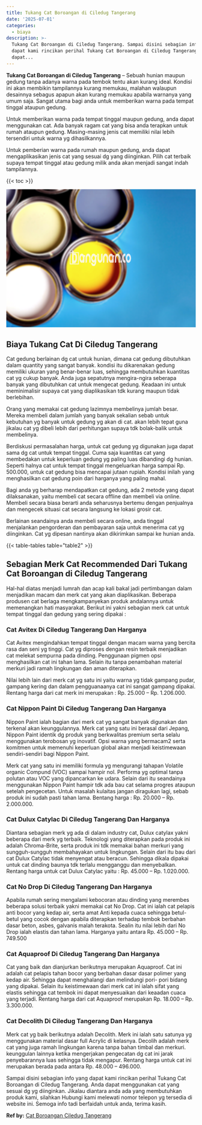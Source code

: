 ```yaml
---
title: Tukang Cat Boroangan di Ciledug Tangerang
date: '2025-07-01'
categories:
  - biaya
description: >-
  Tukang Cat Boroangan di Ciledug Tangerang. Sampai disini sebagian info yang
  dapat kami rincikan perihal Tukang Cat Boroangan di Ciledug Tangerang. Anda
  dapat...
---
```


**Tukang Cat Boroangan di Ciledug Tangerang** – Sebuah hunian maupun gedung tanpa adanya warna pada tembok tentu akan kurang ideal. Kondisi ini akan membikin tampilannya kurang memukau, malahan walaupun desainnya sebagus apapun akan kurang memukau apabila warnanya yang umum saja. Sangat utama bagi anda untuk memberikan warna pada tempat tinggal ataupun gedung.

Untuk memberikan warna pada tempat tinggal maupun gedung, anda dapat menggunakan cat. Ada banyak ragam cat yang bisa anda terapkan untuk rumah ataupun gedung. Masing-masing jenis cat memiliki nilai lebih tersendiri untuk warna yg dihasilkannya.

Untuk pemberian warna pada rumah maupun gedung, anda dapat mengaplikasikan jenis cat yang sesuai dg yang diinginkan. Pilih cat terbaik supaya tempat tinggal atau gedung milik anda akan menjadi sangat indah tampilannya.

{{< toc >}}

![Tukang Cat Boroangan di Ciledug Tangerang](/images/jasa-cat-murah37.png)

## Biaya Tukang Cat Di Ciledug Tangerang

Cat gedung berlainan dg cat untuk hunian, dimana cat gedung dibutuhkan dalam quantity yang sangat banyak. kondisi itu dikarenakan gedung memiliki ukuran yang benar-benar luas, sehingga membutuhkan kuantitas cat yg cukup banyak. Anda juga sepatutnya mengira-ngira seberapa banyak yang dibutuhkan cat untuk mengecat gedung. Keadaan ini untuk meminimalisir supaya cat yang diaplikasikan tdk kurang maupun tidak berlebihan.

Orang yang memakai cat gedung lazimnya membelinya jumlah besar. Mereka membeli dalam jumlah yang banyak sekalian sebab untuk kebutuhan yg banyak untuk gedung yg akan di cat. akan lebih tepat guna jikalau cat yg dibeli lebih dari perhitungan supaya tdk bolak-balik untuk membelinya.

Berdiskusi permasalahan harga, untuk cat gedung yg digunakan juga dapat sama dg cat untuk tempat tinggal. Cuma saja kuantitas cat yang membedakan untuk keperluan gedung yg paling luas dibandingi dg hunian. Seperti halnya cat untuk tempat tinggal mengeluarkan harga sampai Rp. 500.000, untuk cat gedung bisa mencapai jutaan rupiah. Kondisi inilah yang menghasilkan cat gedung poin dari harganya yang paling mahal.

Bagi anda yg berharap mendapatkan cat gedung, ada 2 metode yang dapat dilaksanakan, yaitu membeli cat secara offline dan membeli via online. Membeli secara biasa berarti anda seharusnya bertemu dengan penjualnya dan mengecek situasi cat secara langsung ke lokasi grosir cat.

Berlainan seandainya anda membeli secara online, anda tinggal menjalankan pengorderan dan pembayaran saja untuk menerima cat yg diinginkan. Cat yg dipesan nantinya akan dikirimkan sampai ke hunian anda.

{{< table-tables table="table2" >}}

## Sebagian Merk Cat Recommended Dari Tukang Cat Boroangan di Ciledug Tangerang

Hal-hal diatas menjadi lumrah dan acap kali bakal jadi pertimbangan dalam menjadikan macam dan merk cat yang akan diaplikasikan. Beberapa produsen cat berlaga mengkampanyekan produk andalannya untuk memenangkan hati masyarakat. Berikut ini yakni sebagian merk cat untuk tempat tinggal dan gedung yang sering dipakai :

### Cat Avitex Di Ciledug Tangerang Dan Harganya

Cat Avitex mengindahkan tempat tinggal dengan macam warna yang bercita rasa dan seni yg tinggi. Cat yg diproses dengan resin terbaik menjadikan cat melekat sempurna pada dinding. Penggunaan pigmen opsi menghasilkan cat ini tahan lama. Selain itu tanpa penambahan material merkuri jadi ramah lingkungan dan aman diterapkan.

Nilai lebih lain dari merk cat yg satu ini yaitu warna yg tidak gampang pudar, gampang kering dan dalam pengguanaanya cat ini sangat gampang dipakai. Rentang harga dari cat merk ini merupakan : Rp. 25.000 – Rp. 1.206.000.

### Cat Nippon Paint Di Ciledug Tangerang Dan Harganya

Nippon Paint ialah bagian dari merk cat yg sangat banyak digunakan dan terkenal akan keunggulannya. Merk cat yang satu ini berasal dari Jepang, Nippon Paint identik dg produk yang berkwalitas premium serta selalu menggunakan terobosan yg inovatif. Opsi warna yang bermacam2 serta komitmen untuk memenuhi keperluan global akan menjadi keistimewaan sendiri-sendiri bagi Nippon Paint.

Merk cat yang satu ini memiliki formula yg mengurangi tahapan Volatile organic Compund (VOC) sampai hampir nol. Performa yg optimal tanpa polutan atau VOC yang dipancarkan ke udara. Selain dari itu seandainya menggunakan Nippon Paint hampir tdk ada bau cat selama progres ataupun setelah pengecetan. Untuk masalah kulaitas jangan diragukan lagi, sebab produk ini sudah pasti tahan lama. Bentang harga : Rp. 20.000 – Rp. 2.000.000.

### Cat Dulux Catylac Di Ciledug Tangerang Dan Harganya

Diantara sebagian merk yg ada di dalam industry cat, Dulux catylax yakni beberapa dari merk yg terbaik. Teknologi yang diterapkan pada produk ini adalah Chroma-Brite, serta produk ini tdk memakai bahan merkuri yang sungguh-sungguh membahayakan untuk lingkungan. Selain dari itu bau dari cat Dulux Catylac tidak menyengat atau beracun. Sehingga dikala dipakai untuk cat dinding baunya tdk terlalu mengganggu dan menyebalkan. Rentang harga untuk cat Dulux Catylac yaitu : Rp. 45.000 – Rp. 1.020.000.

### Cat No Drop Di Ciledug Tangerang Dan Harganya

Apabila rumah sering mengalami kebocoran atau dinding yang merembes beberapa solusi terbaik yakni memakai cat No Drop. Cat ini ialah cat pelapis anti bocor yang kedap air, serta amat Anti kepada cuaca sehingga betul-betul yang cocok dengan apabila diterapkan terhadap tembok berbahan dasar beton, asbes, galvanis malah terakota. Sealin itu nilai lebih dari No Drop ialah elastis dan tahan lama. Harganya yaitu antara Rp. 45.000 – Rp. 749.500

### Cat Aquaproof Di Ciledug Tangerang Dan Harganya

Cat yang baik dan dianjurkan berikutnya merupakan Aquaproof. Cat ini adalah cat pelapis tahan bocor yang berbahan dasar dasar polimer yang kedap air. Sehingga dapat menghalangi dan melindungi pori- pori bidang yang dipakai. Selain itu keistimewaan dari merk cat ini ialah sifat yang elastis sehingga cat tembok ini dapat menyesuaikan dari keaadan cuaca yang terjadi. Rentang harga dari cat Aquaproof merupakan Rp. 18.000 – Rp. 3.300.000.

### Cat Decolith Di Ciledug Tangerang Dan Harganya

Merk cat yg baik berikutnya adalah Decolith. Merk ini ialah satu satunya yg menggunakan material dasar full Acrylic di kelasnya. Decolih adalah merk cat yang juga ramah lingkungan karena tanpa bahan timbal dan merkuri. keunggulan lainnya ketika mengerjakan pengecatan dg cat ini jarak penyebarannya luas sehingga tidak mengapur. Rentang harga untuk cat ini merupakan berada pada antara Rp. 48.000 – 496.000.

Sampai disini sebagian info yang dapat kami rincikan perihal Tukang Cat Boroangan di Ciledug Tangerang. Anda dapat menggunakan cat yang sesuai dg yg diinginkan. Jikalau diantara anda ada yang membutuhkan produk kami, silahkan Hubungi kami melewati nomor telepon yg tersedia di website ini. Semoga info tadi berfaidah untuk anda, terima kasih.

**Ref by:** [Cat Boroangan Ciledug Tangerang](https://id.wikipedia.org/wiki/Cat)
